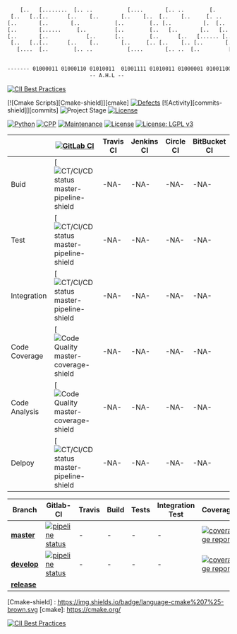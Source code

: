 ```txt

    [..   [........  [.. ..           [....       [.. ..        [.       [..      
 [..   [..[..      [..    [..       [..    [..  [..    [..     [. ..     [..      
[..       [..       [..           [..        [.. [..          [.  [..    [..      
[..       [......     [..         [..        [..   [..       [..   [..   [..      
[..       [..            [..      [..        [..      [..   [...... [..  [..      
 [..   [..[..      [..    [..       [..     [.. [..    [.. [..       [.. [..      
   [....  [..        [.. ..           [....       [.. ..  [..         [..[........
                                                                                  

------- 01000011 01000110 01010011  01001111 01010011 01000001 01001100 --------
                          -- A.H.L --
```
[![CII Best Practices][Best-Practices-shield]][Best-Practices]

[![Cmake Scripts][Cmake-shield]][cmake]
[![Defects][Issues-shield]][Issues]
[![Activity][commits-shield]][commits]
![Project Stage][project-stage-shield]
[![License][license-shield]](LICENSE)


[![Python][Python-lang-shield]][Python-lang]
[![CPP][cpp-lang-shield]][cpp-lang]
[![Maintenance][maintenance-status-shield]][maintenance-status]
[![License][apache-license-shield]][apache-license]
[![License: LGPL v3][lgpl-v3-license-shield]][lgpl-v3-license]

|  | [![GitLab CI][master-pipeline-shield]][gitlabci] | Travis CI | Jenkins CI | Circle CI | BitBucket CI |
|---------------|----------------|-----------|------------|-----------|--------------|
| Buid  |[![CT/CI/CD status [master-pipeline-shield]][master-pipeline]|-NA-|-NA-|-NA-|-NA-|
| Test  | [![CT/CI/CD status [master-pipeline-shield]][master-pipeline]|-NA-|-NA-|-NA-|-NA-|
| Integration |[![CT/CI/CD status [master-pipeline-shield]][master-pipeline]|-NA-|-NA-|-NA-|-NA-|
| Code Coverage |[![Code Quality [master-coverage-shield]][master-coverage]|-NA-|-NA-|-NA-|-NA-|
| Code Analysis | [![Code Quality [master-coverage-shield]][master-coverage]|-NA-|-NA-|-NA-|-NA-|
| Delpoy |[![CT/CI/CD status [master-pipeline-shield]][master-pipeline]|-NA-|-NA-|-NA-|-NA-|



Branch   | Gitlab-CI | Travis | Build |  Tests  | Integration Test | Coverage | Documentation |
|--------|-----------|--------|-------|---------|------------------|----------|---------------|
|[__master__][master-branch] | [![pipeline status][master-pipeline-shield]][master-pipeline] |-|-|-|-|[![coverage report][master-coverage-shield]][master-coverage]| ![tbd][developpement-status-shield]
|[__develop__][develp-branch] | [![pipeline status][develop-pipeline-shield]][develop-pipeline] |-|-|-|-| [![coverage report][develop-coverage-shield]][develop-coverage]|-|
|[__release__][release-branch] 

[master-branch]: https://gitlab.com/doevelopper/cfs-third-parties/tree/master
[develp-branch]: https://gitlab.com/doevelopper/cfs-third-parties/tree/develop
[release-branch]: https://gitlab.com/doevelopper/cfs-third-parties/tree/release

[Cmake-shield] : https://img.shields.io/badge/language-cmake%207%25-brown.svg
[cmake]: https://cmake.org/

[Issues-shield]: https://img.shields.io/github/issues/doevelopper/cfs-osal.svg
[Issues]: https://github.com/doevelopper/cfs-osal/issues
[maste-commits-shield]: https://img.shields.io/github/last-commit/doevelopper/cfs-osal/master.svg
[maste-commits]: https://github.com/doevelopper/cfs-osal/tree/master/
[tumbleweed-commits-shield]: https://img.shields.io/github/last-commit/doevelopper/cfs-osal/develop.svg
[tumbleweed-commits]: https://github.com/doevelopper/cfs-osal/tree/develop/
[production-commits-shield]: https://img.shields.io/github/last-commit/doevelopper/cfs-osal/releases.svg
[production-commits]: https://github.com/doevelopper/cfs-osal/tree/releases/
[project-stage-shield]: https://img.shields.io/badge/project%20stage-production%20ready-brightgreen.svg

[master-pipeline-shield]: https://gitlab.com/doevelopper/cfs-osal/badges/master/pipeline.svg
[master-pipeline]: https://gitlab.com/doevelopper/cfs-osal/commits/master
[master-coverage-shield]: https://gitlab.com/doevelopper/cfs-osal/badges/master/coverage.svg
[master-coverage]: https://gitlab.com/doevelopper/cfs-osal/commits/master

[develop-pipeline-shield]: https://gitlab.com/doevelopper/cfs-osal/badges/develop/pipeline.svg
[develop-pipeline]: https://gitlab.com/doevelopper/cfs-osal/commits/develop
[develop-coverage-shield]: https://gitlab.com/doevelopper/cfs-osal/badges/develop/coverage.svg
[develop-coverage]: https://gitlab.com/doevelopper/cfs-osal/commits/develop

[gitlabci]: https://gitlab.com/doevelopper/cfs-osal/pipeline

[license-shield]: https://img.shields.io/badge/license-Apache%20license%202.0-blue.svg
[semver]: http://semver.org/spec/v2.0.0.htm
[keepchangelog]: http://keepachangelog.com/en/1.0.0/

[amd64-arch-shield]: https://img.shields.io/badge/architecture-amd64-blue.svg
[aarch64-arch-shield]: https://img.shields.io/badge/architecture-aarch64-blue.svg
[armhf-arch-shield]: https://img.shields.io/badge/architecture-armhf-blue.svg

[Best-Practices-shield]: https://bestpractices.coreinfrastructure.org/projects/2388/badge
[Best-Practices]: https://bestpractices.coreinfrastructure.org/projects/2388

[Python-lang-shield]: https://img.shields.io/badge/language-python%205.5%25-purple.svg
[Python-lang]: https://python.org/
[cpp-lang-shield]: https://img.shields.io/badge/language-C++%2035.5%25-blue.svg
[cpp-lang]: https://isocpp.org/

[developpement-status-shield]: https://img.shields.io/badge/development%20status-active-green.svg
[maintenance-status-shield]: https://img.shields.io/badge/Maintained%3F-yes-green.svg
[maintenance-status]: https://gitlab.com/doevelopper/cfs-osal/tree/develop
[apache-license-shield]: https://img.shields.io/badge/license-Apache%20license%202.0-blue.svg
[apache-license]: https://opensource.org/licenses/Apache-2.0
[lgpl-v3-license-shield]: https://img.shields.io/badge/License-LGPL%20v3-blue.svg
[lgpl-v3-license]: http://www.gnu.org/licenses/lgpl-3.0


[![CII Best Practices](https://bestpractices.coreinfrastructure.org/projects/2388/badge)](https://bestpractices.coreinfrastructure.org/projects/2388)